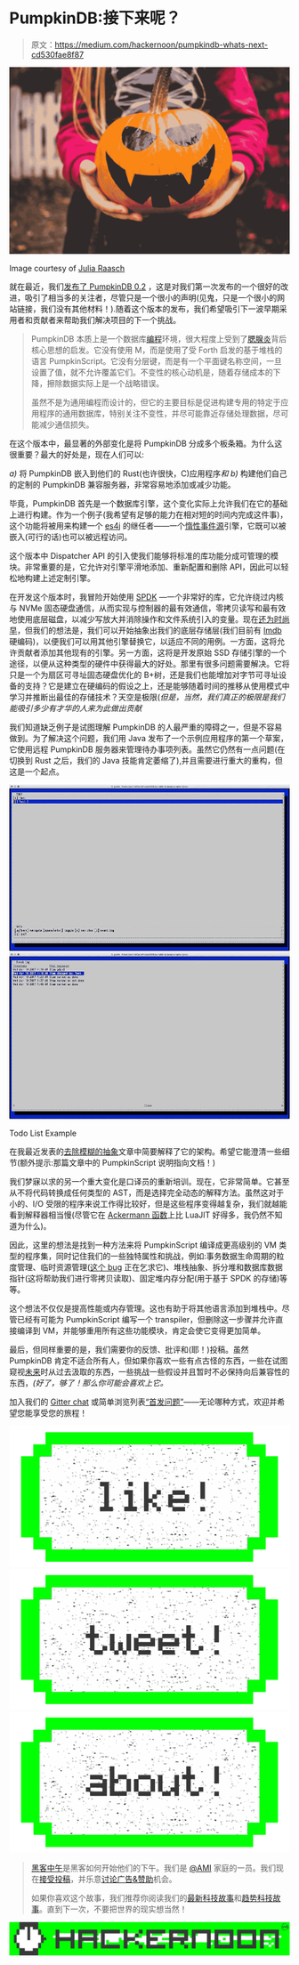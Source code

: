 # PumpkinDB:接下来呢？

> 原文：<https://medium.com/hackernoon/pumpkindb-whats-next-cd530fae8f87>

![](img/03cc82dabeb1c1394c6eb48d9cf1bd18.png)

Image courtesy of [Julia Raasch](https://unsplash.com/@julesrsh)

就在最近，我们[发布了 PumpkinDB 0.2](https://github.com/PumpkinDB/PumpkinDB/releases/tag/v0.2.0) ，这是对我们第一次发布的一个很好的改进，吸引了相当多的关注者，尽管只是一个很小的声明(见鬼，只是一个很小的网站链接，我们没有其他材料！).随着这个版本的发布，我们希望吸引下一波早期采用者和贡献者来帮助我们解决项目的下一个挑战。

> PumpkinDB 本质上是一个数据库[编程](https://hackernoon.com/tagged/programming)环境，很大程度上受到了[腮腺炎](https://en.wikipedia.org/wiki/MUMPS)背后核心思想的启发。它没有使用 M，而是使用了受 Forth 启发的基于堆栈的语言 PumpkinScript。它没有分层键，而是有一个平面键名称空间，一旦设置了值，就不允许覆盖它们。不变性的核心动机是，随着存储成本的下降，擦除数据实际上是一个战略错误。
> 
> 虽然不是为通用编程而设计的，但它的主要目标是促进构建专用的特定于应用程序的通用数据库，特别关注不变性，并尽可能靠近存储处理数据，尽可能减少通信损失。

在这个版本中，最显著的外部变化是将 PumpkinDB 分成多个板条箱。为什么这很重要？最大的好处是，现在人们可以:

*a)* 将 PumpkinDB 嵌入到他们的 Rust(也许很快，C)应用程序*和*
*b)* 构建他们自己的定制的 PumpkinDB 兼容服务器，非常容易地添加或减少功能。

毕竟，PumpkinDB 首先是一个数据库引擎，这个变化实际上允许我们在它的基础上进行构建。作为一个例子(我希望有足够的能力在相对短的时间内完成这件事)，这个功能将被用来构建一个 [es4j](https://eventsourcing.com/es4j/) 的继任者——一个[惰性事件源](https://blog.eventsourcing.com/why-use-eventsourcing-database-6b5e2ac61848)引擎，它既可以被嵌入(可行的话)也可以被远程访问。

这个版本中 Dispatcher API 的引入使我们能够将标准的库功能分成可管理的模块。非常重要的是，它允许对引擎平滑地添加、重新配置和删除 API，因此可以轻松地构建上述定制引擎。

在开发这个版本时，我冒险开始使用 [SPDK](http://www.spdk.io/) —一个非常好的库，它允许绕过内核与 NVMe 固态硬盘通信，从而实现与控制器的最有效通信，零拷贝读写和最有效地使用底层磁盘，以减少写放大并消除操作和文件系统引入的变量。现在[还为时尚早](https://github.com/PumpkinDB/rust-spdk)，但我们的想法是，我们可以开始抽象出我们的底层存储层(我们目前有 [lmdb](https://symas.com/lightning-memory-mapped-database/) 硬编码)，以便我们可以用其他引擎替换它，以适应不同的用例。一方面，这将允许贡献者添加其他现有的引擎。另一方面，这将是开发原始 SSD 存储引擎的一个途径，以便从这种类型的硬件中获得最大的好处。那里有很多问题需要解决。它将只是一个为扇区可寻址固态硬盘优化的 B+树，还是我们也能增加对字节可寻址设备的支持？它是建立在硬编码的假设之上，还是能够随着时间的推移从使用模式中学习并推断出最佳的存储技术？天空是极限(*但是，当然，我们真正的极限是我们能吸引多少有才华的人来为此做出贡献*

我们知道缺乏例子是试图理解 PumpkinDB 的人最严重的障碍之一，但是不容易做到。为了解决这个问题，我们用 Java 发布了一个示例应用程序的第一个草案，它使用远程 PumpkinDB 服务器来管理待办事项列表。虽然它仍然有一点问题(在切换到 Rust 之后，我们的 Java 技能肯定萎缩了),并且需要进行重大的重构，但这是一个起点。

![](img/182c7470167eeee964dfc068d4fd4350.png)![](img/2cb024f807a03a1a429b2957b41c2bfa.png)

Todo List Example

在我最近发表的[去除模糊的抽象](https://blog.eventsourcing.com/removing-obscuring-abstractions-392e74284e47)文章中简要解释了它的架构。希望它能澄清一些细节(额外提示:那篇文章中的 PumpkinScript 说明指向文档！)

我们梦寐以求的另一个重大变化是口译员的重新培训。现在，它非常简单。它甚至从不将代码转换成任何类型的 AST，而是选择完全动态的解释方法。虽然这对于小的、I/O 受限的程序来说工作得比较好，但是这些程序变得越复杂，我们就越能看到解释器相当慢(尽管它在 [Ackermann 函数](https://github.com/PumpkinDB/PumpkinDB/blob/master/pumpkindb_engine/src/script/mod.rs#L583-L601)上比 LuaJIT 好得多，我仍然不知道为什么)。

因此，这里的想法是找到一种方法来将 PumpkinScript 编译成更高级别的 VM 类型的程序集，同时记住我们的一些独特属性和挑战，例如:事务数据生命周期的粒度管理、临时资源管理([这个 bug](https://github.com/PumpkinDB/PumpkinDB/issues/160) 正在乞求它)、堆栈抽象、拆分堆和数据库数据指针(这将帮助我们进行零拷贝读取)、固定堆内存分配(用于基于 SPDK 的存储)等等。

这个想法不仅仅是提高性能或内存管理。这也有助于将其他语言添加到堆栈中。尽管已经有可能为 PumpkinScript 编写一个 transpiler，但删除这一步骤并允许直接编译到 VM，并能够重用所有这些功能模块，肯定会使它变得更加简单。

最后，但同样重要的是，我们需要你的反馈、批评和(耶！)投稿。虽然 PumpkinDB 肯定不适合所有人，但如果你喜欢一些有点古怪的东西，一些在试图窥视[未来](https://hackernoon.com/tagged/future)时从过去汲取的东西，一些挑战一些假设并且暂时不必保持向后兼容性的东西，*(好了，够了！那么你可能会喜欢上它。*

加入我们的 [Gitter chat](https://gitter.im/PumpkinDB/Lobby) 或简单浏览列表[“首发问题”](https://github.com/PumpkinDB/PumpkinDB/issues?q=is%3Aissue+is%3Aopen+label%3AWhatCanIStartWith%3F)——无论哪种方式，欢迎并希望您能享受您的旅程！

[![](img/50ef4044ecd4e250b5d50f368b775d38.png)](http://bit.ly/HackernoonFB)[![](img/979d9a46439d5aebbdcdca574e21dc81.png)](https://goo.gl/k7XYbx)[![](img/2930ba6bd2c12218fdbbf7e02c8746ff.png)](https://goo.gl/4ofytp)

> [黑客中午](http://bit.ly/Hackernoon)是黑客如何开始他们的下午。我们是 [@AMI](http://bit.ly/atAMIatAMI) 家庭的一员。我们现在[接受投稿](http://bit.ly/hackernoonsubmission)，并乐意[讨论广告&赞助](mailto:partners@amipublications.com)机会。
> 
> 如果你喜欢这个故事，我们推荐你阅读我们的[最新科技故事](http://bit.ly/hackernoonlatestt)和[趋势科技故事](https://hackernoon.com/trending)。直到下一次，不要把世界的现实想当然！

![](img/be0ca55ba73a573dce11effb2ee80d56.png)